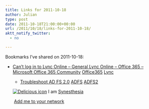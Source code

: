 ```yaml
---
title: Links for 2011-10-18
author: Julian
type: post
date: 2011-10-18T21:00:00+00:00
url: /2011/10/18/links-for-2011-10-18/
aktt_notify_twitter:
  - no

---
```

Bookmarks I&#8217;ve shared on 2011-10-18:

  * [Can&#8217;t log in to Lync Online &#8211; General Lync Online &#8211; Office 365 &#8211; Microsoft Office 365 Community][1] 
    [Office365][2] [Lync][3] </li> 
    
      * [Troubleshoot AD FS 2.0][4] 
        [ADFS][5] [ADFS2][6] </li> </ul> 
        
        <p class="deliciouslink">
          <a href="http://del.icio.us/synesthesia" title="See all my bookmarks on del.icio.us"><img src="https://www.synesthesia.co.uk/images/deliciousicon.jpg" alt="Delicious icon" /></a>&nbsp;I am <a href="http://del.icio.us/synesthesia" title="See all my bookmarks on del.icio.us">Synesthesia</a>
        </p>
        
        <p class="deliciouslink">
          <a href="http://del.icio.us/network?add=synesthesia" title="Add me to your del.icio.us network"><img src="https://www.synesthesia.co.uk/images/add.gif" alt="" /></a>&nbsp;<a href="http://del.icio.us/network?add=synesthesia" title="Add me to your del.icio.us network">Add me to your network</a>
        </p>

 [1]: http://community.office365.com/en-us/f/166/t/1034.aspx
 [2]: http://www.delicious.com/synesthesia/Office365
 [3]: http://www.delicious.com/synesthesia/Lync
 [4]: http://social.technet.microsoft.com/wiki/contents/articles/2735.aspx#tshoot
 [5]: http://www.delicious.com/synesthesia/ADFS
 [6]: http://www.delicious.com/synesthesia/ADFS2